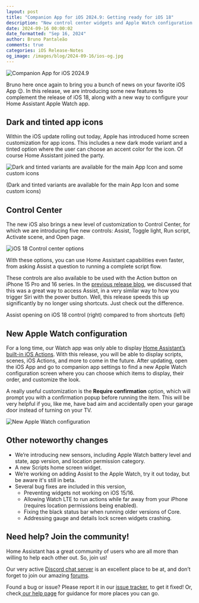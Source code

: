 ```yaml
---
layout: post
title: "Companion App for iOS 2024.9: Getting ready for iOS 18"
description: "New control center widgets and Apple Watch configuration."
date: 2024-09-16 00:00:02
date_formatted: "Sep 16, 2024"
author: Bruno Pantaleão
comments: true
categories: iOS Release-Notes
og_image: /images/blog/2024-09-16/ios-og.jpg
---
```


![Companion App for iOS 2024.9](/images/blog/2024-09-16/ios-og.jpg)

Bruno here once again to bring you a bunch of news on your favorite iOS App 😉. In this release, we are introducing some new features to complement the release of iOS 18, along with a new way to configure your Home Assistant Apple Watch app.

<!--more-->

## Dark and tinted app icons

Within the iOS update rolling out today, Apple has introduced home screen customization for app icons. This includes a new dark mode variant and a tinted option where the user can choose an accent color for the icon. Of course Home Assistant joined the party.

![Dark and tinted variants are available for the main App Icon and some custom icons](/images/blog/2024-09-16/new-icons.png)

(Dark and tinted variants are available for the main App Icon and some custom icons)

## Control Center

The new iOS also brings a new level of customization to Control Center, for which we are introducing five new controls: Assist, Toggle light, Run script, Activate scene, and Open page.

![iOS 18 Control center options](/images/blog/2024-09-16/control-center.jpg)

With these options, you can use Home Assistant capabilities even faster, from asking Assist a question to running a complete script flow.

These controls are also available to be used with the Action button on iPhone 15 Pro and 16 series. In the [previous release blog](/blog/2024/05/22/companion-app-for-ios-20245-assist/), we discussed that this was a great way to access Assist, in a very similar way to how you trigger Siri with the power button. Well, this release speeds this up significantly by no longer using shortcuts. Just check out the difference.

<lite-youtube videoid="v7NXQJMUK2c" videotitle="Comparing Assist launch from Shortcuts and iOS 18 Control"></lite-youtube>
Assist opening on iOS 18 control (right) compared to from shortcuts (left)

## New Apple Watch configuration

For a long time, our Watch app was only able to display [Home Assistant’s built-in iOS Actions](https://companion.home-assistant.io/docs/core/actions/). With this release, you will be able to display scripts, scenes, iOS Actions, and more to come in the future. After updating, open the iOS App and go to companion app settings to find a new Apple Watch configuration screen where you can choose which items to display, their order, and customize the look.

A really useful customization is the **Require confirmation** option, which will prompt you with a confirmation popup before running the item. This will be very helpful if you, like me, have bad aim and accidentally open your garage door instead of turning on your TV.

![New Apple Watch configuration](/images/blog/2024-09-16/watch.png)

## Other noteworthy changes

- We’re introducing new sensors, including Apple Watch battery level and state, app version, and location permission category.
- A new Scripts home screen widget.
- We’re working on adding Assist to the Apple Watch, try it out today, but be aware it's still in beta.
- Several bug fixes are included in this version,
	- Preventing widgets not working on iOS 15/16.
	- Allowing Watch LTE to run actions while far away from your iPhone (requires location permissions being enabled).
	- Fixing the black status bar when running older versions of Core.
	- Addressing gauge and details lock screen widgets crashing.

## Need help? Join the community! 
Home Assistant has a great community of users who are all more than willing to help each other out. So, join us!

Our very active [Discord chat server](https://www.home-assistant.io/join-chat) is an excellent place to be at, and don’t forget to join our amazing [forums](https://community.home-assistant.io/).

Found a bug or issue? Please report it in our [issue tracker](https://github.com/home-assistant/iOS/issues), to get it fixed! Or, check[ our help page](https://www.home-assistant.io/help) for guidance for more places you can go.
